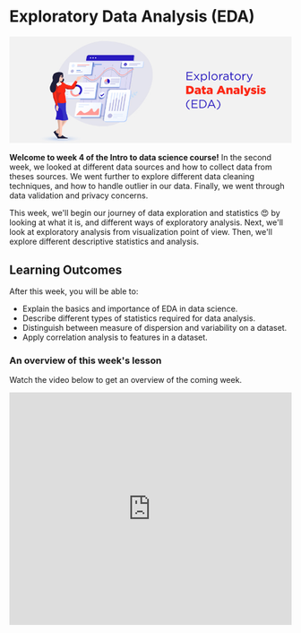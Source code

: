 # Exploratory Data Analysis (EDA)
![eda](./eda/eda/eda.jpeg)

**Welcome to week 4 of the Intro to data science course!** In the second week, we looked at different data sources and how to collect data from theses sources. We went further to explore different data cleaning techniques, and how to handle outlier in our data. Finally, we went through data validation and privacy concerns.

This week, we'll begin our journey of data exploration and statistics 😍 by looking at what it is, and different ways of exploratory analysis. Next, we'll look at exploratory analysis from visualization point of view. Then, we'll explore different descriptive statistics and analysis.


## Learning Outcomes

After this week, you will be able to:

- Explain the basics and importance of EDA in data science.
- Describe different types of statistics required for data analysis.
- Distinguish between measure of dispersion and variability on a dataset.
- Apply correlation analysis to features in a dataset.



### An overview of this week's lesson

<aside>

Watch the video below to get an overview of the coming week.

</aside>

<div style="position: relative; padding-bottom: 56.25%; height: 0;"><iframe width="100%" height="415" src="https://www.youtube.com/embed/1GhghjgJTuanORg0" title="Linking your CSS" frameborder="0" allow="accelerometer; autoplay; clipboard-write; encrypted-media; gyroscope; picture-in-picture" allowfullscreen></iframe></div>
